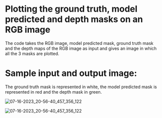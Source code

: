 # Plotting the ground truth, model predicted and depth masks on an RGB image
The code takes the RGB image, model predicted mask, ground truth mask and the depth maps of the RGB image as input and gives an image in which all the 3 masks are plotted.

# Sample input and output image:
The ground truth mask is represented in white, the model predicted mask is represented in red and the depth mask in green.

![07-16-2023_20-56-40_457_356_122](https://github.com/DKeerthiPriya/Model-pred_grnd-truth_depth_plotting/assets/112270117/8f369728-4b15-452f-9192-fbeb7f132d10)

![07-16-2023_20-56-40_457_356_122](https://github.com/DKeerthiPriya/Model-pred_grnd-truth_depth_plotting/assets/112270117/8b20a37a-14f3-4ddc-9ed3-46534921f65b)
